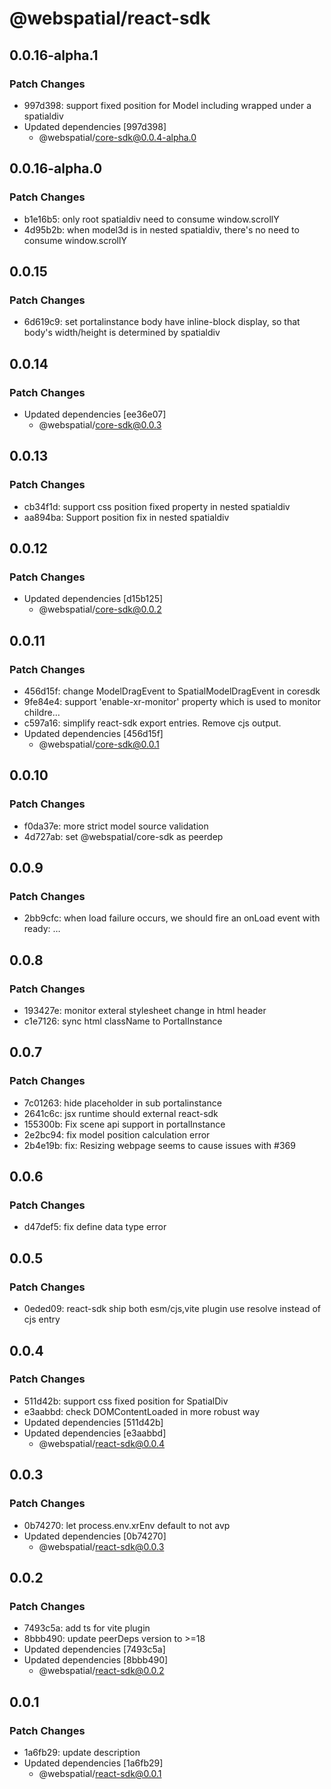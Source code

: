 # @webspatial/react-sdk

## 0.0.16-alpha.1

### Patch Changes

- 997d398: support fixed position for Model including wrapped under a spatialdiv
- Updated dependencies [997d398]
  - @webspatial/core-sdk@0.0.4-alpha.0

## 0.0.16-alpha.0

### Patch Changes

- b1e16b5: only root spatialdiv need to consume window.scrollY
- 4d95b2b: when model3d is in nested spatialdiv, there's no need to consume window.scrollY

## 0.0.15

### Patch Changes

- 6d619c9: set portalinstance body have inline-block display, so that body's width/height is determined by spatialdiv

## 0.0.14

### Patch Changes

- Updated dependencies [ee36e07]
  - @webspatial/core-sdk@0.0.3

## 0.0.13

### Patch Changes

- cb34f1d: support css position fixed property in nested spatialdiv
- aa894ba: Support position fix in nested spatialdiv

## 0.0.12

### Patch Changes

- Updated dependencies [d15b125]
  - @webspatial/core-sdk@0.0.2

## 0.0.11

### Patch Changes

- 456d15f: change ModelDragEvent to SpatialModelDragEvent in coresdk
- 9fe84e4: support 'enable-xr-monitor' property which is used to monitor childre…
- c597a16: simplify react-sdk export entries. Remove cjs output.
- Updated dependencies [456d15f]
  - @webspatial/core-sdk@0.0.1

## 0.0.10

### Patch Changes

- f0da37e: more strict model source validation
- 4d727ab: set @webspatial/core-sdk as peerdep

## 0.0.9

### Patch Changes

- 2bb9cfc: when load failure occurs, we should fire an onLoad event with ready: …

## 0.0.8

### Patch Changes

- 193427e: monitor exteral stylesheet change in html header
- c1e7126: sync html className to PortalInstance

## 0.0.7

### Patch Changes

- 7c01263: hide placeholder in sub portalinstance
- 2641c6c: jsx runtime should external react-sdk
- 155300b: Fix scene api support in portalInstance
- 2e2bc94: fix model position calculation error
- 2b4e19b: fix: Resizing webpage seems to cause issues with <Model> #369

## 0.0.6

### Patch Changes

- d47def5: fix define data type error

## 0.0.5

### Patch Changes

- 0eded09: react-sdk ship both esm/cjs,vite plugin use resolve instead of cjs entry

## 0.0.4

### Patch Changes

- 511d42b: support css fixed position for SpatialDiv
- e3aabbd: check DOMContentLoaded in more robust way
- Updated dependencies [511d42b]
- Updated dependencies [e3aabbd]
  - @webspatial/react-sdk@0.0.4

## 0.0.3

### Patch Changes

- 0b74270: let process.env.xrEnv default to not avp
- Updated dependencies [0b74270]
  - @webspatial/react-sdk@0.0.3

## 0.0.2

### Patch Changes

- 7493c5a: add ts for vite plugin
- 8bbb490: update peerDeps version to >=18
- Updated dependencies [7493c5a]
- Updated dependencies [8bbb490]
  - @webspatial/react-sdk@0.0.2

## 0.0.1

### Patch Changes

- 1a6fb29: update description
- Updated dependencies [1a6fb29]
  - @webspatial/react-sdk@0.0.1
